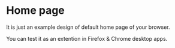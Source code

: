 # Home page
It is just an example design of default home page of your browser.

You can test it as an extention in Firefox & Chrome desktop apps.
